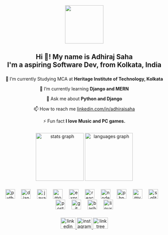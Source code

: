 <div align="center">
  <img height="120" src="https://i.pinimg.com/originals/d4/81/f3/d481f3c72e283309071f79e01b05c06d.gif"  />
</div>

###

<h2 align="center">Hi 👋! My name is Adhiraj Saha<br>I'm a aspiring Software Dev, from Kolkata, India</h2>

###

<div align="center">

🔭 I’m currently Studying MCA at **Heritage Institute of Technology, Kolkata**

🌱 I’m currently learning **Django and MERN**

💬 Ask me about **Python and Django**

📫 How to reach me [linkedin.com/in/adhirajsaha](linkedin.com/in/adhirajsaha)

⚡ Fun fact **I love Music and PC games.**

</div>

###

<div align="center">
  <img src="https://github-readme-stats.vercel.app/api?username=adhirajcs&hide_title=false&hide_rank=false&show_icons=true&include_all_commits=true&count_private=true&disable_animations=false&theme=react&locale=en&hide_border=true" height="150" alt="stats graph"  />
  <img src="https://github-readme-stats.vercel.app/api/top-langs?username=adhirajcs&locale=en&hide_title=false&layout=compact&card_width=320&langs_count=5&theme=react&hide_border=true" height="150" alt="languages graph"  />
</div>

###

<div align="center">
  <img src="https://cdn.jsdelivr.net/gh/devicons/devicon/icons/python/python-original.svg" height="30" alt="python logo"  />
  <img width="12" />
  <img src="https://skillicons.dev/icons?i=django" height="30" alt="django logo"  />
  <img width="12" />
  <img src="https://skillicons.dev/icons?i=js" height="30" alt="javascript logo"  />
  <img width="12" />
  <img src="https://skillicons.dev/icons?i=mongodb" height="30" alt="mongodb logo"  />
  <img width="12" />
  <img src="https://skillicons.dev/icons?i=express" height="30" alt="express logo"  />
  <img width="12" />
  <img src="https://skillicons.dev/icons?i=react" height="30" alt="react logo"  />
  <img width="12" />
  <img src="https://skillicons.dev/icons?i=nodejs" height="30" alt="nodejs logo"  />
  <img width="12" />
  <img src="https://skillicons.dev/icons?i=php" height="30" alt="php logo"  />
  <img width="12" />
  <img src="https://skillicons.dev/icons?i=mysql" height="30" alt="mysql logo"  />
  <img width="12" />
  <img src="https://skillicons.dev/icons?i=sqlite" height="30" alt="sqlite logo"  />
  <img width="12" />
  <img src="https://skillicons.dev/icons?i=postman" height="30" alt="postman logo"  />
  <img width="12" />
  <img src="https://skillicons.dev/icons?i=git" height="30" alt="git logo"  />
  <img width="12" />
  <img src="https://cdn.simpleicons.org/gnubash/4EAA25" height="30" alt="bash logo"  />
  <img width="12" />
  <img src="https://skillicons.dev/icons?i=linux" height="30" alt="linux logo"  />
</div>

###

<div align="center">
  <a href="https://www.linkedin.com/in/adhirajsaha" target="_blank">
    <img src="https://raw.githubusercontent.com/maurodesouza/profile-readme-generator/master/src/assets/icons/social/linkedin/default.svg" width="47" height="35" alt="linkedin logo"  />
  </a>
  <a href="https://www.instagram.com/theadhirajsaha/" target="_blank">
    <img src="https://raw.githubusercontent.com/maurodesouza/profile-readme-generator/master/src/assets/icons/social/instagram/default.svg" width="47" height="35" alt="instagram logo"  />
  </a>
  <a href="https://linktr.ee/adhirajsaha" target="_blank">
    <img src="https://raw.githubusercontent.com/maurodesouza/profile-readme-generator/master/src/assets/icons/social/linktree/default.svg" width="47" height="35" alt="linktree logo"  />
  </a>
</div>

###

<!-- <br clear="both">

<img src="https://raw.githubusercontent.com/adhirajcs/adhirajcs/output/snake.svg" alt="Snake animation" /> -->

###